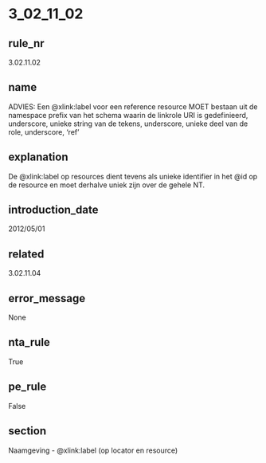 # 3_02_11_02

## rule_nr
3.02.11.02

## name
ADVIES: Een @xlink:label voor een reference resource MOET bestaan uit de namespace prefix van het schema waarin de linkrole URI is gedefinieerd, underscore, unieke string van de tekens, underscore, unieke deel van de role, underscore, ‘ref’

## explanation
De @xlink:label op resources dient tevens als unieke identifier in het @id op de resource en moet derhalve uniek zijn over de gehele NT.

## introduction_date
2012/05/01

## related
3.02.11.04

## error_message
None

## nta_rule
True

## pe_rule
False

## section
Naamgeving - @xlink:label (op locator en resource)


